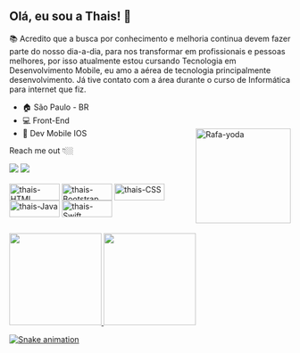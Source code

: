 ## Olá, eu sou a Thais! 👋
 

📚 Acredito que a busca por conhecimento e melhoria continua devem fazer parte do nosso dia-a-dia, para nos transformar em profissionais e pessoas melhores, por isso atualmente estou cursando Tecnologia em Desenvolvimento Mobile, eu amo a aérea de tecnologia principalmente desenvolvimento. Já tive contato com a área durante o curso de Informática para internet que fiz.


- 🏠 São Paulo - BR
- 💻 Front-End
- 📲 Dev Mobile IOS
  <a href = "https://github.com/thaisgon"><img align="right" alt="Rafa-yoda" height="170" width="170" src="https://cdn.discordapp.com/attachments/881884395651362830/881885433473142784/melhor2.gif"></a>

Reach me out 👇🏼

<div>
  <a href = "mailto:thaisgs.silva@gmail.com"><img src="https://img.shields.io/badge/-Gmail-%23333?style=for-the-badge&logo=gmail&logoColor=white" target="_blank"></a>
  <a href="https://www.linkedin.com/in/thaisgon" target="_blank"><img src="https://img.shields.io/badge/-LinkedIn-%230077B5?style=for-the-badge&logo=linkedin&logoColor=white" target="_blank"></a>   
</div>

  <div style="display: inline_block"><br>  
  <img align="center" alt="thais-HTML" height="30" width="90" src="https://img.shields.io/badge/HTML-239120?style=for-the-badge&logo=html5&logoColor=white">   
  <img align="center" alt="thais-Bootstrap" height="30" width="90" src="https://img.shields.io/badge/Bootstrap-563D7C?style=for-the-badge&logo=bootstrap&logoColor=white"> 
  <img align="center" alt="thais-CSS" height="30" width="90" src="https://img.shields.io/badge/CSS-239120?&style=for-the-badge&logo=css3&logoColor=white">    
  <img align="center" alt="thais-Java" height="30" width="90" src="https://img.shields.io/badge/Java-ED8B00?style=for-the-badge&logo=java&logoColor=white">  
 <img align="center" alt="thais-Swift" height="30" width="90" src="https://img.shields.io/badge/Swift-FA7343?style=for-the-badge&logo=swift&logoColor=white">  
</div>

##  
  
<div>
  <a href="https://github.com/thaisgon">
  <img height="165em" src="https://github-readme-stats.vercel.app/api?username=thaisgon&show_icons=true&theme=radical&include_all_commits=true&count_private=true"/>
  <img height="165em" src="https://github-readme-stats.vercel.app/api/top-langs/?username=thaisgon&layout=compact&langs_count=7&theme=radical"/>
</div>  

  
  ![Snake animation](https://github.com/thaisgon/thaisgon/blob/output/github-contribution-grid-snake.svg)



